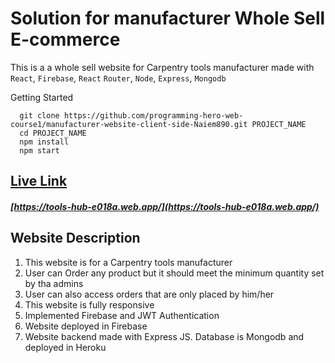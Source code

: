 # Solution for manufacturer Whole Sell E-commerce

This is a a whole sell website for Carpentry tools manufacturer made with `React`, `Firebase`, `React` `Router`, `Node`, `Express`, `Mongodb`

Getting Started

```
  git clone https://github.com/programming-hero-web-course1/manufacturer-website-client-side-Naiem890.git PROJECT_NAME
  cd PROJECT_NAME
  npm install
  npm start
```

## [Live Link](https://tools-hub-e018a.web.app/)

##### [https://tools-hub-e018a.web.app/](https://tools-hub-e018a.web.app/)

## Website Description

<ol>
  <li>This website is for a Carpentry tools manufacturer</li>
  <li>User can Order any product but it should meet the minimum quantity set by tha admins</li>
  <li>User can also access orders that are only placed by him/her</li>
  <li>This website is fully responsive</li>
  <li>Implemented Firebase and JWT Authentication</li>
  <li>Website deployed in Firebase</li>
  <li>Website backend made with Express JS. Database is Mongodb and deployed in Heroku</li>
</ol>
